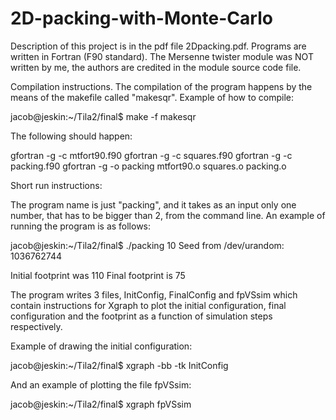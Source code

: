 # 2D-packing-with-Monte-Carlo
Description of this project is in the pdf file 2Dpacking.pdf. Programs are written in Fortran (F90 standard). The Mersenne 
twister 
module was NOT written by me, the authors are credited in the module source code file.


Compilation instructions. The compilation of the program happens by the means of the makefile called "makesqr". Example of how 
to compile:

jacob@jeskin:~/Tila2/final$ make -f makesqr

The following should happen:

gfortran -g -c mtfort90.f90
gfortran -g -c squares.f90
gfortran -g -c packing.f90
gfortran -g -o packing mtfort90.o squares.o packing.o 


Short run instructions:

The program name is just "packing", and it takes as an input only one number, that has to be bigger than 2, from the command 
line. An example of running the program is as follows:

jacob@jeskin:~/Tila2/final$ ./packing 10
Seed from /dev/urandom: 1036762744

 Initial footprint was          110
 Final footprint is           75

The program writes 3 files, InitConfig, FinalConfig and fpVSsim which contain instructions for Xgraph to plot the initial 
configuration, final configuration and the footprint as a function of simulation steps respectively. 

Example of drawing the initial configuration:

jacob@jeskin:~/Tila2/final$ xgraph -bb -tk InitConfig

And an example of plotting the file fpVSsim:

jacob@jeskin:~/Tila2/final$ xgraph  fpVSsim
